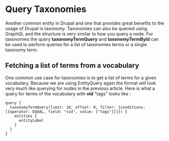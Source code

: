 # Query Taxonomies

Another common entity in Drupal and one that provides great benefits to the usage of Drupal is taxonomy. Taxonomies can also be queried using GraphQL and the structure is very similar to how you query a node. For taxonomies the query **taxonomyTermQuery** and **taxonomyTermById** can be used to perform queries for a list of taxonomies terms or a single taxonomy term.

## Fetching a list of terms from a vocabulary

One common use case for taxonomies is to get a list of terms for a given vocabulary. Because we are using EntityQuery again the format will look very much like querying for nodes in the previous article. Here is what a query for terms of the vocabulary with **vid** "tags" looks like :

```
query {
  taxonomyTermQuery(limit: 10, offset: 0, filter: {conditions: [{operator: EQUAL, field: "vid", value: ["tags"]}]}) {
    entities {
      entityLabel
    }
  }
}
```




